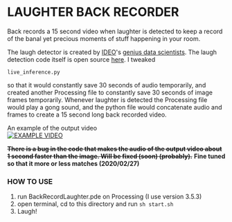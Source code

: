 # LAUGHTER BACK RECORDER

Back records a 15 second video when laughter is detected to keep a record of the banal yet precious moments of stuff happening in your room.

The laugh detector is created by [IDEO](https://www.ideo.com)'s [genius data scientists](https://labs.ideo.com/2018/06/15/how-to-build-your-own-laugh-detector/). The laugh detection code itself is open source [here](https://github.com/ideo/LaughDetection).
I tweaked
```
live_inference.py
```
so that it would constantly save 30 seconds of audio temporarily, and created another Processing file to constantly save 30 seconds of image frames temporarily.
Whenever laughter is detected the Processing file would play a gong sound, and the python file would concatenate audio and frames to create a 15 second long back recorded video.

An example of the output video  
[![EXAMPLE VIDEO](https://img.youtube.com/vi/LwZKfXWDZ-0/0.jpg)](https://www.youtube.com/watch?v=LwZKfXWDZ-0)

~~**There is a bug in the code that makes the audio of the output video about 1 second faster than the image. Will be fixed (soon) (probably).**~~
**Fine tuned so that it more or less matches (2020/02/27)**

### HOW TO USE
1. run BackRecordLaughter.pde on Processing (I use version 3.5.3)
2. open terminal, cd to this directory and run `sh start.sh`
3. Laugh!
